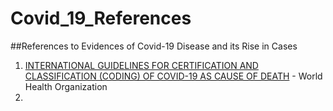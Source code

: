 # Covid_19_References


##References to Evidences of Covid-19 Disease and its Rise in Cases


1. [INTERNATIONAL GUIDELINES FOR CERTIFICATION AND CLASSIFICATION (CODING) OF COVID-19 AS CAUSE OF DEATH](https://www.who.int/classifications/icd/Guidelines_Cause_of_Death_COVID-19.pdf) - World Health Organization
2. 
